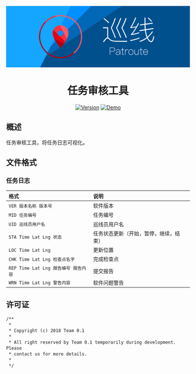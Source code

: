 <div align=center><a href="https://github.com/lucka-me/Patroute-web"><img src="../Resource/Banner.svg" alt="Banner"></a></div>

<h1 align=center>任务审核工具</h1>

<p align="center">
    <a href="./CHANGELOG.md"><img alt="Version" src="https://img.shields.io/badge/version-0.1.1-red.svg"/></a>
    <a href=".https://zero-one.space/mission-review-tool/"><img alt="Demo" src="https://img.shields.io/badge/demo-unavailable-red.svg"/></a>
</p>

## 概述
任务审核工具，将任务日志可视化。

## 文件格式
### 任务日志
| 格式 | 说明
| :--- | :---
| `VER 版本名称 版本号` | 软件版本
| `MID 任务编号` | 任务编号
| `UID 巡线员用户名` | 巡线员用户名
| `STA Time Lat Lng 状态` | 任务状态更新（开始，暂停，继续，结束）
| `LOC Time Lat Lng` | 更新位置
| `CHK Time Lat Lng 检查点名字` | 完成检查点
| `REP Time Lat Lng 报告编号 报告内容` | 提交报告
| `WRN Time Lat Lng 警告内容` | 软件问题警告

## 许可证
```
/**
 *
 * Copyright (c) 2018 Team 0.1
 *
 * All right reserved by Team 0.1 temporarily during development. Please
 * contact us for more details.
 *
 */
```
